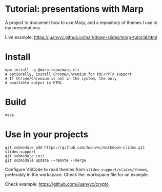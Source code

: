 # Tutorial: presentations with Marp

A project to document how to use Marp, and a repository of themes I use in my presentations.

Live example: <https://juanvvc.github.io/markdown-slides/marp-tutorial.html>

# Install

```
npm install -g @marp-team/marp-cli
# optionally, install Chrome/Chromium for PDF/PPTX support
# If Chrome/Chromium is not in the system, the only
# available output is HTML
```

# Build

```
make
```

# Use in your projects

```
git submodule add https://github.com/Juanvvc/markdown-slides.git slides-support
git submodule init
git submodule update --remote --merge
```

Configure VSCode to read themes from `slides-support/slides/themes`, preferably in the workspace. Check the .workspace file for an example.

Check example: <https://github.com/Juanvvc/crypto>


